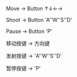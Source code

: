 Move -> Button ↑↓←→

Shoot -> Button 'A''W''S''D'

Pause -> Button 'P'

移动按键 -> 方向键

发射按键 -> 'A''W''S''D'

暂停按键 -> 'P'
